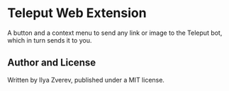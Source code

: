 # Teleput Web Extension

A button and a context menu to send any link or image to the Teleput bot,
which in turn sends it to you.

## Author and License

Written by Ilya Zverev, published under a MIT license.
